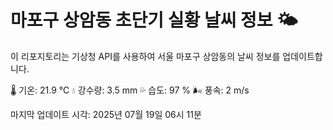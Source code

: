 
# 마포구 상암동 초단기 실황 날씨 정보 🌤️

이 리포지토리는 기상청 API를 사용하여 서울 마포구 상암동의 날씨 정보를 업데이트합니다. 

🌡️ 기온: 21.9 ℃
💧 강수량: 3.5 mm
💦 습도: 97 %
🌬️ 풍속: 2 m/s

마지막 업데이트 시각: 2025년 07월 19일 06시 11분    
